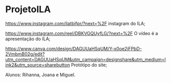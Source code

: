 # ProjetoILA  
https://www.instagram.com/ilatbifpr/?next=%2F instagram do ILA;

https://www.instagram.com/reel/DBKVGQUyfLG/?next=%2F O vídeo é a apresentação do ILA;

https://www.canva.com/design/DAGUUaHSqUM/Y-x0oe2jFPbD-2VmbmB02g/edit?utm_content=DAGUUaHSqUM&utm_campaign=designshare&utm_medium=link2&utm_source=sharebutton Protótipo do site;

Alunos: Rihanna, Joana e Miguel. 
